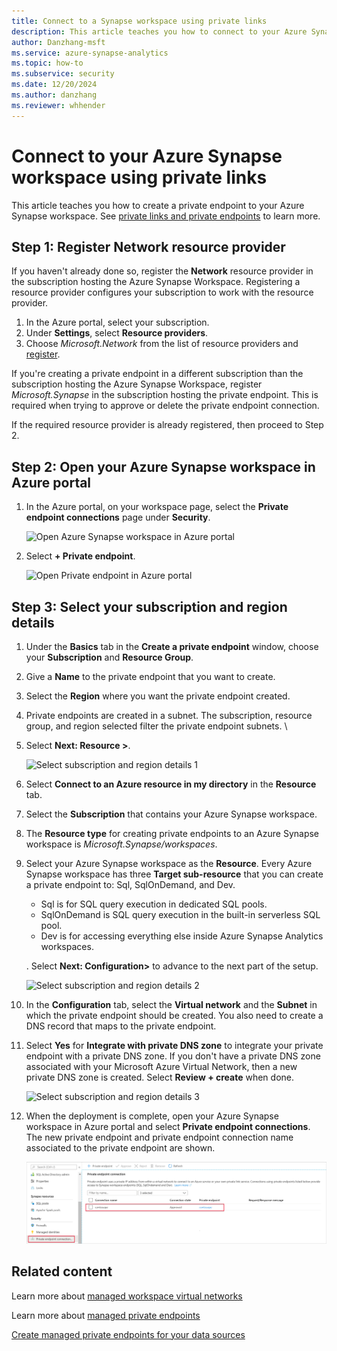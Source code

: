 ```yaml
---
title: Connect to a Synapse workspace using private links
description: This article teaches you how to connect to your Azure Synapse workspace using private links
author: Danzhang-msft
ms.service: azure-synapse-analytics
ms.topic: how-to
ms.subservice: security 
ms.date: 12/20/2024 
ms.author: danzhang
ms.reviewer: whhender
---
```


# Connect to your Azure Synapse workspace using private links

This article teaches you how to create a private endpoint to your Azure Synapse workspace. See [private links and private endpoints](../../private-link/index.yml) to learn more.

## Step 1: Register Network resource provider

If you haven't already done so, register the **Network** resource provider in the subscription hosting the Azure Synapse Workspace. Registering a resource provider configures your subscription to work with the resource provider.

1. In the Azure portal, select your subscription.
1. Under **Settings**, select **Resource providers**.
1. Choose *Microsoft.Network* from the list of resource providers and [register](../../azure-resource-manager/management/resource-providers-and-types.md).

If you're creating a private endpoint in a different subscription than the subscription hosting the Azure Synapse Workspace, register *Microsoft.Synapse* in the subscription hosting the private endpoint. This is required when trying to approve or delete the private endpoint connection.

If the required resource provider is already registered, then proceed to Step 2.

## Step 2: Open your Azure Synapse workspace in Azure portal

1. In the Azure portal, on your workspace page, select the **Private endpoint connections** page under **Security**.

    ![Open Azure Synapse workspace in Azure portal](./media/how-to-connect-to-workspace-with-private-links/private-endpoint-1.png)

1. Select **+ Private endpoint**.

    ![Open Private endpoint in Azure portal](./media/how-to-connect-to-workspace-with-private-links/private-endpoint-1a.png)

## Step 3: Select your subscription and region details

1. Under the **Basics** tab in the **Create a private endpoint** window, choose your **Subscription** and **Resource Group**.
1. Give a **Name** to the private endpoint that you want to create.
1. Select the **Region** where you want the private endpoint created.

1. Private endpoints are created in a subnet. The subscription, resource group, and region selected filter the private endpoint subnets. \
1. Select **Next: Resource >**.

    ![Select subscription and region details 1](./media/how-to-connect-to-workspace-with-private-links/private-endpoint-2.png)

1. Select **Connect to an Azure resource in my directory** in the **Resource** tab.
1. Select the **Subscription** that contains your Azure Synapse workspace. 
1. The **Resource type** for creating private endpoints to an Azure Synapse workspace is *Microsoft.Synapse/workspaces*.

1. Select your Azure Synapse workspace as the **Resource**. Every Azure Synapse workspace has three **Target sub-resource** that you can create a private endpoint to: Sql, SqlOnDemand, and Dev.

    - Sql is for SQL query execution in dedicated SQL pools.
    - SqlOnDemand is SQL query execution in the built-in serverless SQL pool.
    - Dev is for accessing everything else inside Azure Synapse Analytics workspaces.

    . Select **Next: Configuration>** to advance to the next part of the setup.

    ![Select subscription and region details 2](./media/how-to-connect-to-workspace-with-private-links/private-endpoint-3.png)

1. In the **Configuration** tab, select the **Virtual network** and the **Subnet** in which the private endpoint should be created. You also need to create a DNS record that maps to the private endpoint.

1. Select **Yes** for **Integrate with private DNS zone** to integrate your private endpoint with a private DNS zone. If you don't have a private DNS zone associated with your Microsoft Azure Virtual Network, then a new private DNS zone is created. Select **Review + create** when done.

    ![Select subscription and region details 3](./media/how-to-connect-to-workspace-with-private-links/private-endpoint-4.png)

1. When the deployment is complete, open your Azure Synapse workspace in Azure portal and select **Private endpoint connections**. The new private endpoint and private endpoint connection name associated to the private endpoint are shown.

    ![Select subscription and region details 4](./media/how-to-connect-to-workspace-with-private-links/private-endpoint-5.png)

## Related content

Learn more about [managed workspace virtual networks](./synapse-workspace-managed-vnet.md)

Learn more about [managed private endpoints](./synapse-workspace-managed-private-endpoints.md)

[Create managed private endpoints for your data sources](./how-to-create-managed-private-endpoints.md)
